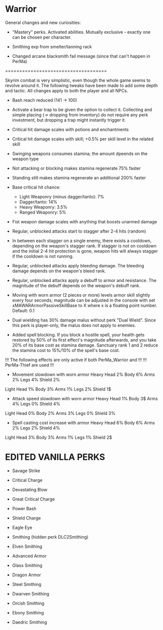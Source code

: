 # Warrior

General changes and new curiosities:

- "Mastery" perks. Activated abilities. Mutually exclusive - exactly one can be chosen per character.

- Smithing exp from smelter/tanning rack

- Changed arcane blacksmith fail message (since that can't happen in PerMa)


====================================

Skyrim combat is very simplistic, even though the whole game seems to revolve around it. The following tweaks have been made to add some depth and tactic. All changes apply to both the player and all NPCs.

- Bash reach reduced (141 -> 100)

- Activate a bear trap to be given the option to collect it. Collecting and simple placing (-> dropping from inventory) do not require any perk investment, but dropping a trap might instantly trigger it.

- Critical hit damage scales with potions and enchantments
- Critical hit damage scales with skill; +0.5% per skill level in the related skill

- Swinging weapons consumes stamina; the amount dpeends on the weapon type
- Not attacking or blocking makes stamina regenerate 75% faster
- Standing still makes stamina regenerate an additional 200% faster

- Base critical hit chance:
	- Light Weaponry (minus dagger/tanto): 	7%
	- Dagger/tanto:							14%
	- Heavy Weaponry:						3.5%
	- Ranged Weaponry:						5%

- Fist weapon damage scales with anything that boosts unarmed damage
	
- Regular, unblocked attacks start to stagger after 2-4 hits (random)
- In between each stagger on a single enemy, there exists a cooldown, depending on the
	weapon's stagger rank. If stagger is not on cooldown and the initial 2-4 hit
	protection is gone, weapon hits will always stagger if the cooldown is not
	running.
	
- Regular, unblocked attacks apply bleeding damage. The bleeding damage depends on
	the weapon's bleed rank.
	
- Regular, unblocked attacks apply a debuff to armor and resistance. The magnitude
	of the debuff depends on the weapon's debuff rank.
	
- Moving with worn armor  (2 pieces or more) levels armor skill slightly every four 
	seconds; magnitude can be adjusted in the console with
	set xMAWARArmorPassiveSkillBase to X
	where x is a floating point number. 
	Default: 0.1
	
- Dual wielding has 30% damage malus without perk "Dual Wield". Since this perk is player-only, the malus does not apply to enemies.

- Added spell blocking. If you block a hostile spell, your health gets restored by 50% of its first effect's magnitude afterwards, and you take 20% of its base cost as stamina damage. Sanctuary rank 1 and 2 reduce the stamina cost to 15%/10% of the spell's base cost.
	
!!! The following effects are only active if both PerMa_Warrior and	!!!
!!! PerMa-Thief are used 											!!!
	
- Movement slowdown with worn armor
Heavy
	Head 2%
	Body 6%
	Arms 2%
	Legs 4%
	Shield 2%
	
Light
	Head 1%
	Body 3%
	Arms 1%
	Legs 2%
	Shield 1$
	
- Attack speed slowdown with worn armor
Heavy
	Head 1%
	Body 3$
	Arms 4%
	Legs 0%
	Shield 4%
	
Light
	Head 0%
	Body 2%
	Arms 3%
	Legs 0%
	Shield 3%
	
- Spell casting cost increase with armor
Heavy
	Head 6%
	Body 6%
	Arms 2%
	Legs 2%
	Shield 4%
	
Light
	Head 3%
	Body 3%
	Arms 1%
	Legs 1%
	Shield 2$
	
	
EDITED VANILLA PERKS
====================

- Savage Strike
- Critical Charge

- Devastating Blow
- Great Critical Charge

- Power Bash
- Shield Charge

- Eagle Eye

- Smithing (hidden perk DLC2Smithing)
- Elven Smithing
- Advanced Armor
- Glass Smithing
- Dragon Armor
- Steel Smithing
- Dwarven Smithing
- Orcish Smithing
- Ebony Smithing
- Daedric Smithing